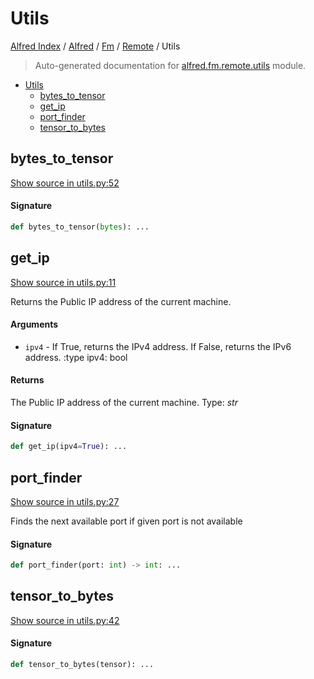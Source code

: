 # Utils

[Alfred Index](../../../README.md#alfred-index) / [Alfred](../../index.md#alfred) / [Fm](../index.md#fm) / [Remote](./index.md#remote) / Utils

> Auto-generated documentation for [alfred.fm.remote.utils](../../../../alfred/fm/remote/utils.py) module.

- [Utils](#utils)
  - [bytes_to_tensor](#bytes_to_tensor)
  - [get_ip](#get_ip)
  - [port_finder](#port_finder)
  - [tensor_to_bytes](#tensor_to_bytes)

## bytes_to_tensor

[Show source in utils.py:52](../../../../alfred/fm/remote/utils.py#L52)

#### Signature

```python
def bytes_to_tensor(bytes): ...
```



## get_ip

[Show source in utils.py:11](../../../../alfred/fm/remote/utils.py#L11)

Returns the Public IP address of the current machine.

#### Arguments

- `ipv4` - If True, returns the IPv4 address. If False, returns the IPv6 address.
:type ipv4: bool

#### Returns

The Public IP address of the current machine.
Type: *str*

#### Signature

```python
def get_ip(ipv4=True): ...
```



## port_finder

[Show source in utils.py:27](../../../../alfred/fm/remote/utils.py#L27)

Finds the next available port if given port is not available

#### Signature

```python
def port_finder(port: int) -> int: ...
```



## tensor_to_bytes

[Show source in utils.py:42](../../../../alfred/fm/remote/utils.py#L42)

#### Signature

```python
def tensor_to_bytes(tensor): ...
```